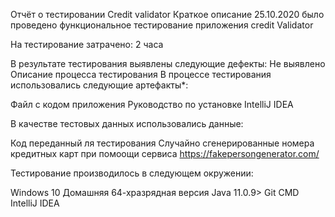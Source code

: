 Отчёт о тестировании Credit validator
Краткое описание
25.10.2020 было проведено функциональное тестирование приложения credit Validator

На тестирование затрачено: 2 часа

В результате тестирования выявлены следующие дефекты:
Не выявлено 
Описание процесса тестирования
В процессе тестирования использовались следующие артефакты*:

Файл с кодом приложения 
Руководство по установке IntelliJ IDEA


В качестве тестовых данных использовались данные:

Код переданный ля тестирования
Случайно сгенерированные номера кредитных карт при помоощи сервиса https://fakepersongenerator.com/

Тестирование производилось в следующем окружении:

Windows 10 Домашняя 64-хразрядная
версия Java 11.0.9>
Git CMD
IntelliJ IDEA